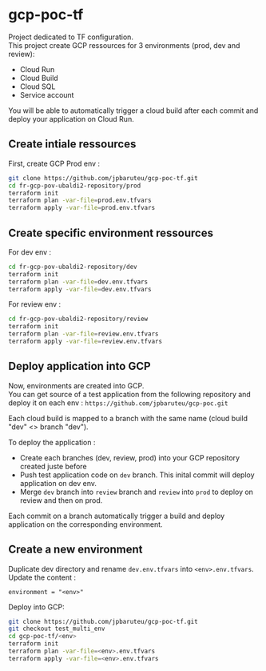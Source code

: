 # gcp-poc-tf

Project dedicated to TF configuration.  
This project create GCP ressources for 3 environments (prod, dev and review):
- Cloud Run
- Cloud Build
- Cloud SQL
- Service account

You will be able to automatically trigger a cloud build after each commit and deploy your application on Cloud Run.

## Create intiale ressources

First, create GCP Prod env :

```bash
git clone https://github.com/jpbaruteu/gcp-poc-tf.git
cd fr-gcp-pov-ubaldi2-repository/prod
terraform init
terraform plan -var-file=prod.env.tfvars
terraform apply -var-file=prod.env.tfvars
```

## Create specific environment ressources

For dev env :

```bash
cd fr-gcp-pov-ubaldi2-repository/dev
terraform init
terraform plan -var-file=dev.env.tfvars
terraform apply -var-file=dev.env.tfvars
```

For review env :

```bash
cd fr-gcp-pov-ubaldi2-repository/review
terraform init
terraform plan -var-file=review.env.tfvars
terraform apply -var-file=review.env.tfvars
```

## Deploy application into GCP

Now, environments are created into GCP.  
You can get source of a test application from the following repository and deploy it on each env : `https://github.com/jpbaruteu/gcp-poc.git`

Each cloud build is mapped to a branch with the same name (cloud build "dev" <> branch "dev").

To deploy the application :
- Create each branches (dev, review, prod) into your GCP repository created juste before
- Push test application code on `dev` branch. This inital commit will deploy application on dev env.
- Merge `dev` branch into `review` branch and `review` into `prod` to deploy on review and then on prod.

Each commit on a branch automatically trigger a build and deploy application on the corresponding environment.

## Create a new environment

Duplicate dev directory and rename `dev.env.tfvars` into `<env>.env.tfvars`. Update the content :

```
environment = "<env>"
```

Deploy <env> into GCP:

```bash
git clone https://github.com/jpbaruteu/gcp-poc-tf.git
git checkout test_multi_env
cd gcp-poc-tf/<env>
terraform init
terraform plan -var-file=<env>.env.tfvars
terraform apply -var-file=<env>.env.tfvars
```
